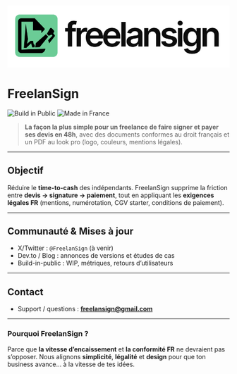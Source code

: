 

![alt text](./images/logo.png?version%3D1758803314721)

# FreelanSign

![Build in Public](https://img.shields.io/badge/Build_in_Public-yes-111)
![Made in France](https://img.shields.io/badge/Made_in-France-0055A4)


> **La façon la plus simple pour un freelance de faire signer et payer ses devis en 48h**, avec des documents conformes au droit français et un PDF au look pro (logo, couleurs, mentions légales).

---

## Objectif

Réduire le **time-to-cash** des indépendants.
FreelanSign supprime la friction entre **devis → signature → paiement**, tout en appliquant les **exigences légales FR** (mentions, numérotation, CGV starter, conditions de paiement).

---

## Communauté & Mises à jour

- X/Twitter : `@FreelanSign` (à venir)
- Dev.to / Blog : annonces de versions et études de cas
- Build-in-public : WIP, métriques, retours d’utilisateurs

---

## Contact

- Support / questions : **freelansign@gmail.com**

---

### Pourquoi FreelanSign ?

Parce que **la vitesse d’encaissement** et **la conformité FR** ne devraient pas s’opposer.
Nous alignons **simplicité**, **légalité** et **design** pour que ton business avance… à la vitesse de tes idées.
